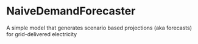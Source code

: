 # NaiveDemandForecaster
A simple model that generates scenario based projections (aka forecasts) for grid-delivered electricity 
